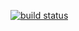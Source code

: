 [![build status](https://ci.gitlab.com/projects/5370/status.png?ref=master)](https://ci.gitlab.com/projects/5370?ref=master)
